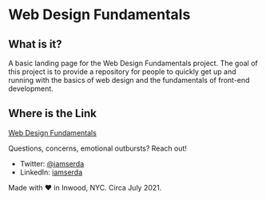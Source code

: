 
# Web Design Fundamentals

## What is it?
A basic landing page for the Web Design Fundamentals project. The goal of this project is to provide a repository for people to quickly get up and running with the basics of web design and the fundamentals of front-end development.

## Where is the Link
<a href="https://iamserda.github.io/webdesignfundamentals/" target="_blank">Web Design Fundamentals</a>


Questions, concerns, emotional outbursts? Reach out!
- Twitter: <a href="https://twitter.com/iamserda">@iamserda</a>
- LinkedIn: <a href="https://linkedin.com/in/iamserda" target="_blank">iamserda</a>

Made with ❤️ in Inwood, NYC. Circa July 2021.
